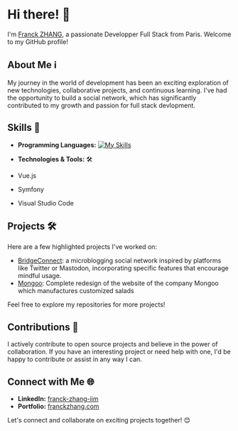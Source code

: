 # Hi there! 👋

I'm [Franck ZHANG](https://franckzhang.com/), a passionate Developper Full Stack from Paris. Welcome to my GitHub profile!

## About Me ℹ️

My journey in the world of development has been an exciting exploration of new technologies, collaborative projects, and continuous learning. I've had the opportunity to build a social network, which has significantly contributed to my growth and passion for full stack devlopment.

## Skills 🚀

- **Programming Languages:** 
[![My Skills](https://skillicons.dev/icons?i=html,css,python,js,php,figma)](https://skillicons.dev)

- **Technologies & Tools:** 🛠️

- Vue.js
- Symfony
- Visual Studio Code


## Projects 🛠️

Here are a few highlighted projects I've worked on:

- [BridgeConnect](https://github.com/Maissack/bridgeconnect): a microblogging social network inspired by platforms like Twitter or Mastodon, incorporating specific features that encourage mindful usage.
- [Mongoo](https://github.com/Maissack/mongoo): Complete redesign of the website of the company Mongoo which manufactures customized salads

Feel free to explore my repositories for more projects!

## Contributions 🌟

I actively contribute to open source projects and believe in the power of collaboration. If you have an interesting project or need help with one, I'd be happy to contribute or assist in any way I can.

## Connect with Me 🌐

- **LinkedIn:** [franck-zhang-iim](https://www.linkedin.com/in/franck-zhang-iim/)
- **Portfolio:** [franckzhang.com](https://franckzhang.com/)


Let's connect and collaborate on exciting projects together! 😊
